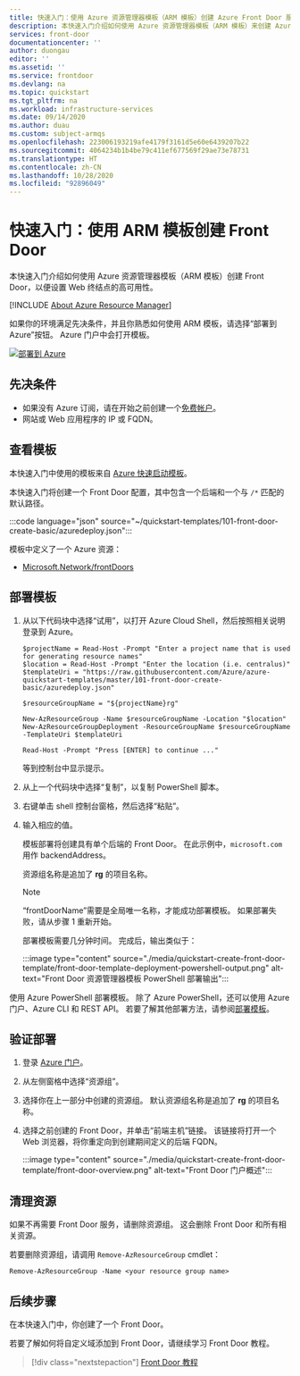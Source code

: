 ```yaml
---
title: 快速入门：使用 Azure 资源管理器模板（ARM 模板）创建 Azure Front Door 服务
description: 本快速入门介绍如何使用 Azure 资源管理器模板（ARM 模板）来创建 Azure Front Door 服务。
services: front-door
documentationcenter: ''
author: duongau
editor: ''
ms.assetid: ''
ms.service: frontdoor
ms.devlang: na
ms.topic: quickstart
ms.tgt_pltfrm: na
ms.workload: infrastructure-services
ms.date: 09/14/2020
ms.author: duau
ms.custom: subject-armqs
ms.openlocfilehash: 223006193219afe4179f3161d5e60e6439207b22
ms.sourcegitcommit: 4064234b1b4be79c411ef677569f29ae73e78731
ms.translationtype: HT
ms.contentlocale: zh-CN
ms.lasthandoff: 10/28/2020
ms.locfileid: "92896049"
---
```

# <a name="quickstart-create-a-front-door-using-an-arm-template"></a>快速入门：使用 ARM 模板创建 Front Door

本快速入门介绍如何使用 Azure 资源管理器模板（ARM 模板）创建 Front Door，以便设置 Web 终结点的高可用性。

[!INCLUDE [About Azure Resource Manager](../../includes/resource-manager-quickstart-introduction.md)]

如果你的环境满足先决条件，并且你熟悉如何使用 ARM 模板，请选择“部署到 Azure”按钮。 Azure 门户中会打开模板。

[![部署到 Azure](../media/template-deployments/deploy-to-azure.svg)](https://portal.azure.com/#create/Microsoft.Template/uri/https%3A%2F%2Fraw.githubusercontent.com%2FAzure%2Fazure-quickstart-templates%2Fmaster%2F101-front-door-create-basic%2Fazuredeploy.json)

## <a name="prerequisites"></a>先决条件

* 如果没有 Azure 订阅，请在开始之前创建一个[免费帐户](https://azure.microsoft.com/free/?WT.mc_id=A261C142F)。
* 网站或 Web 应用程序的 IP 或 FQDN。

## <a name="review-the-template"></a>查看模板

本快速入门中使用的模板来自 [Azure 快速启动模板](https://azure.microsoft.com/resources/templates/101-front-door-create-basic)。

本快速入门将创建一个 Front Door 配置，其中包含一个后端和一个与 `/*` 匹配的默认路径。

:::code language="json" source="~/quickstart-templates/101-front-door-create-basic/azuredeploy.json":::

模板中定义了一个 Azure 资源：

* [Microsoft.Network/frontDoors](/azure/templates/microsoft.network/frontDoors)

## <a name="deploy-the-template"></a>部署模板

1. 从以下代码块中选择“试用”，以打开 Azure Cloud Shell，然后按照相关说明登录到 Azure。

    ```azurepowershell-interactive
    $projectName = Read-Host -Prompt "Enter a project name that is used for generating resource names"
    $location = Read-Host -Prompt "Enter the location (i.e. centralus)"
    $templateUri = "https://raw.githubusercontent.com/Azure/azure-quickstart-templates/master/101-front-door-create-basic/azuredeploy.json"

    $resourceGroupName = "${projectName}rg"

    New-AzResourceGroup -Name $resourceGroupName -Location "$location"
    New-AzResourceGroupDeployment -ResourceGroupName $resourceGroupName -TemplateUri $templateUri

    Read-Host -Prompt "Press [ENTER] to continue ..."
    ```

    等到控制台中显示提示。

1. 从上一个代码块中选择“复制”，以复制 PowerShell 脚本。

1. 右键单击 shell 控制台窗格，然后选择“粘贴”。

1. 输入相应的值。

    模板部署将创建具有单个后端的 Front Door。 在此示例中，`microsoft.com` 用作 backendAddress。

    资源组名称是追加了 **rg** 的项目名称。

    > [!NOTE]
    > “frontDoorName”需要是全局唯一名称，才能成功部署模板。 如果部署失败，请从步骤 1 重新开始。

    部署模板需要几分钟时间。 完成后，输出类似于：

    :::image type="content" source="./media/quickstart-create-front-door-template/front-door-template-deployment-powershell-output.png" alt-text="Front Door 资源管理器模板 PowerShell 部署输出":::

使用 Azure PowerShell 部署模板。 除了 Azure PowerShell，还可以使用 Azure 门户、Azure CLI 和 REST API。 若要了解其他部署方法，请参阅[部署模板](../azure-resource-manager/templates/deploy-portal.md)。

## <a name="validate-the-deployment"></a>验证部署

1. 登录 [Azure 门户](https://portal.azure.com)。

1. 从左侧窗格中选择“资源组”。

1. 选择你在上一部分中创建的资源组。 默认资源组名称是追加了 **rg** 的项目名称。

1. 选择之前创建的 Front Door，并单击“前端主机”链接。 该链接将打开一个 Web 浏览器，将你重定向到创建期间定义的后端 FQDN。

    :::image type="content" source="./media/quickstart-create-front-door-template/front-door-overview.png" alt-text="Front Door 门户概述":::

## <a name="clean-up-resources"></a>清理资源

如果不再需要 Front Door 服务，请删除资源组。 这会删除 Front Door 和所有相关资源。

若要删除资源组，请调用 `Remove-AzResourceGroup` cmdlet：

```azurepowershell-interactive
Remove-AzResourceGroup -Name <your resource group name>
```

## <a name="next-steps"></a>后续步骤

在本快速入门中，你创建了一个 Front Door。

若要了解如何将自定义域添加到 Front Door，请继续学习 Front Door 教程。

> [!div class="nextstepaction"]
> [Front Door 教程](front-door-custom-domain.md)
